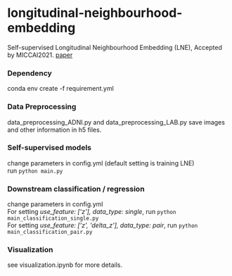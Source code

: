 # longitudinal-neighbourhood-embedding
Self-supervised Longitudinal Neighbourhood Embedding (LNE), Accepted by MICCAI2021.
[paper](https://arxiv.org/abs/2103.03840)


### Dependency
conda env create -f requirement.yml

### Data Preprocessing
data_preprocessing_ADNI.py and data_preprocessing_LAB.py save images and other information in h5 files.

### Self-supervised models
change parameters in config.yml (default setting is training LNE) \
run <code>python main.py</code>

### Downstream classification / regression
change parameters in config.yml \
For setting _use_feature: ['z'], data_type: single_,  run <code>python main_classification_single.py</code> \
For setting _use_feature: ['z', 'delta_z'], data_type: pair_,  run <code>python main_classification_pair.py</code>

### Visualization
see visualization.ipynb for more details.
